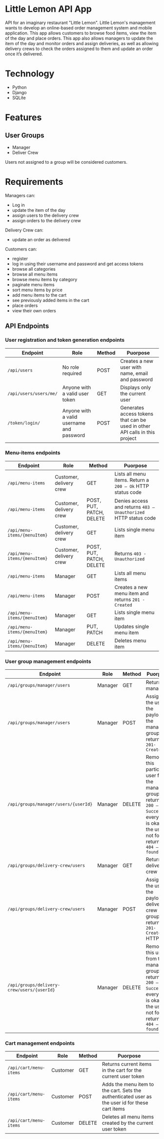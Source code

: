 # Little Lemon API App
API for an imaginary restaurant "Little Lemon". Little Lemon's management wants to develop an online-based order management system and mobile application. This app allows customers to browse food items, view the item of the day and place orders. This app also allows managers to update the item of the day and monitor orders and assign deliveries, as well as allowing delivery crews to check the orders assigned to them and update an order once it’s delivered.

# Technology
- Python
- Django
- SQLite

# Features
## User Groups
- Manager
- Deliver Crew
  
Users not assigned to a group will be considered customers.

# Requirements
Managers can: 
- Log in
- update the item of the day
- assign users to the delivery crew
- assign orders to the delivery crew

Delivery Crew can:
- update an order as delivered

Customers can:
- register
- log in using their username and password and get access tokens
- browse all categories
- browse all menu items
- browse menu items by category
- paginate menu items
- sort menu items by price
- add menu items to the cart
- see previously added items in the cart
- place orders
- view their own orders

## API Endpoints
### User registration and token generation endpoints 
|Endpoint              |Role                                        |Method |Puorpose                                                                    |                         
|----------------------|--------------------------------------------|-------|----------------------------------------------------------------------------|
|`/api/users`          |No role required                            |POST   |Creates a new user with name, email and password                            |
|`/api/users/users/me/`|Anyone with a valid user token              |GET    |Displays only the current user                                              |
|`/token/login/`       |Anyone with a valid username and password   |POST   |Generates access tokens that can be used in other API calls in this project |

### Menu-items endpoints
|Endpoint                     |Role                    |Method                   |Puorpose                                                        |                         
|-----------------------------|------------------------|-------------------------|----------------------------------------------------------------|
|`/api/menu-items`            |Customer, delivery crew |GET                      |Lists all menu items. Return a `200 – Ok` HTTP status code      |
|`/api/menu-items`            |Customer, delivery crew |POST, PUT, PATCH, DELETE |Denies access and returns `403 – Unauthorized` HTTP status code |
|`/api/menu-items/{menuItem}` |Customer, delivery crew |GET                      |Lists single menu item                                          |
|`/api/menu-items/{menuItem}` |Customer, delivery crew |POST, PUT, PATCH, DELETE |Returns `403 - Unauthorized`                                    |
|`/api/menu-items`            |Manager                 |GET                      |Lists all menu items                                            |
|`/api/menu-items`            |Manager                 |POST                     |Creates a new menu item and returns `201 - Created`             |
|`/api/menu-items/{menuItem}` |Manager                 |GET                      |Lists single menu item                                          |
|`/api/menu-items/{menuItem}` |Manager                 |PUT, PATCH               |Updates single menu item                                        |
|`/api/menu-items/{menuItem}` |Manager                 |DELETE                   |Deletes menu item                                               |

### User group management endpoints
|Endpoint                                   |Role    |Method |Puorpose                                                                                                                                                   |                         
|-------------------------------------------|--------|-------|-----------------------------------------------------------------------------------------------------------------------------------------------------------|
|`/api/groups/manager/users`                |Manager |GET    |Returns all managers                                                                                                                                       |
|`/api/groups/manager/users`                |Manager |POST   |Assigns the user in the payload to the manager group and returns `201-Created`                                                                             |
|`/api/groups/manager/users/{userId}`       |Manager |DELETE |Removes this particular user from the manager group and returns `200 – Success` if everything is okay. If the user is not found, returns `404 – Not found` |
|`/api/groups/delivery-crew/users`          |Manager |GET    |Returns all delivery crew                                                                                                                                  |
|`/api/groups/delivery-crew/users`          |Manager |POST   |Assigns the user in the payload to delivery crew group and returns `201-Created` HTTP                                                                      |
|`/api/groups/delivery-crew/users/{userId}` |Manager |DELETE |Removes this user from the manager group and returns `200 – Success` if everything is okay. If the user is not found, returns  `404 – Not found`           |

### Cart management endpoints 
|Endpoint               |Role     |Method |Puorpose                                                                                        |                         
|-----------------------|---------|-------|------------------------------------------------------------------------------------------------|
|`/api/cart/menu-items` |Customer |GET    |Returns current items in the cart for the current user token                                    |
|`/api/cart/menu-items` |Customer |POST   |Adds the menu item to the cart. Sets the authenticated user as the user id for these cart items |
|`/api/cart/menu-items` |Customer |DELETE |Deletes all menu items created by the current user token                                        |







